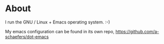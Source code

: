 # About
I run the GNU / Linux + Emacs operating system. :-)

My emacs configuration can be found in its own repo, https://github.com/a-schaefers/dot-emacs


